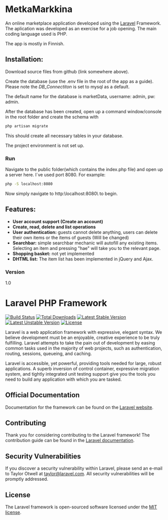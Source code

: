 # MetkaMarkkina
An online marketplace application developed using the [Laravel][l1] Framework. The aplication was developed as an exercise for a job opening. The main coding language used is PHP.

The app is mostly in Finnish.

## Installation:

Download source files from github (link somewhere above).

Create the database (use the .env file in the root of the app as a guide). Please note the  *DB_Connectiton* is set to mysql as a default.

The default name for the database is marketData, username: admin, pw: admin.

After the database has been created, open up a command window/console in the root folder and create the schema with
```sh
php artisan migrate
```
This should create all necessary tables in your database.

The project environment is not set up.


### Run
Navigate to the public folder(which contains the index.php file) and open up a server here. I´ve used port 8080.
For example:

```sh
php -S localhost:8080
```

Now simply navigate to http:\\localhost:8080\ to begin.

## Features:

* **User account support (Create an account)**
* **Create, read, delete and list operations**
* **User authentication:** guests cannot delete anything, users can delete their own items or the items of guests (Will be changed)
* **Searchbar:** simple searchbar mechanic will autofill any existing items. Selecting an item and pressing "hae" will take you to the relevant page.
* **Shopping basket:** not yet implemented
* **DHTML list:** The item list has been implemented in jQuery and Ajax.

### Version
1.0


# Laravel PHP Framework

[![Build Status](https://travis-ci.org/laravel/framework.svg)](https://travis-ci.org/laravel/framework)
[![Total Downloads](https://poser.pugx.org/laravel/framework/d/total.svg)](https://packagist.org/packages/laravel/framework)
[![Latest Stable Version](https://poser.pugx.org/laravel/framework/v/stable.svg)](https://packagist.org/packages/laravel/framework)
[![Latest Unstable Version](https://poser.pugx.org/laravel/framework/v/unstable.svg)](https://packagist.org/packages/laravel/framework)
[![License](https://poser.pugx.org/laravel/framework/license.svg)](https://packagist.org/packages/laravel/framework)

Laravel is a web application framework with expressive, elegant syntax. We believe development must be an enjoyable, creative experience to be truly fulfilling. Laravel attempts to take the pain out of development by easing common tasks used in the majority of web projects, such as authentication, routing, sessions, queueing, and caching.

Laravel is accessible, yet powerful, providing tools needed for large, robust applications. A superb inversion of control container, expressive migration system, and tightly integrated unit testing support give you the tools you need to build any application with which you are tasked.

## Official Documentation

Documentation for the framework can be found on the [Laravel website](http://laravel.com/docs).

## Contributing

Thank you for considering contributing to the Laravel framework! The contribution guide can be found in the [Laravel documentation](http://laravel.com/docs/contributions).

## Security Vulnerabilities

If you discover a security vulnerability within Laravel, please send an e-mail to Taylor Otwell at taylor@laravel.com. All security vulnerabilities will be promptly addressed.

## License

The Laravel framework is open-sourced software licensed under the [MIT license](http://opensource.org/licenses/MIT).

[//]: # (These are reference links used in the body of this note and get stripped out when the markdown processor does its job. There is no need to format nicely because it shouldn't be seen. Thanks SO - http://stackoverflow.com/questions/4823468/store-comments-in-markdown-syntax)


   [l1]: https://laravel.com/
   [Twitter Bootstrap]: <http://twitter.github.com/bootstrap/>
   [jQuery]: <http://jquery.com>
   [Dillinger]: http://dillinger.io/
